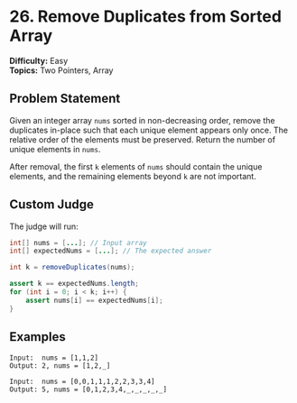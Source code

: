 # 26. Remove Duplicates from Sorted Array

**Difficulty:** Easy  
**Topics:** Two Pointers, Array

## Problem Statement

Given an integer array `nums` sorted in non-decreasing order, remove the duplicates in-place such that each unique element appears only once. The relative order of the elements must be preserved. Return the number of unique elements in `nums`.

After removal, the first `k` elements of `nums` should contain the unique elements, and the remaining elements beyond `k` are not important.

## Custom Judge

The judge will run:

```java
int[] nums = [...]; // Input array
int[] expectedNums = [...]; // The expected answer

int k = removeDuplicates(nums);

assert k == expectedNums.length;
for (int i = 0; i < k; i++) {
    assert nums[i] == expectedNums[i];
}
```

## Examples

```text
Input:  nums = [1,1,2]
Output: 2, nums = [1,2,_]

Input:  nums = [0,0,1,1,1,2,2,3,3,4]
Output: 5, nums = [0,1,2,3,4,_,_,_,_,_]
```
